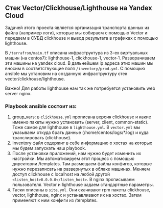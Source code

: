 ## Стек Vector/Clickhouse/Lighthouse на Yandex Cloud
Задачей этого проекта является организация транспорта данных из файла (например логи), которые
мы собираем с помощью Vector и передаем в СУБД clickhouse и 
вывод результата в графиках с помощью lighthouse.

В ```/terrafrom/main.tf``` описана инфраструктура из 3-ех виртуальных машин (на centos7): 
lighthouse-1, clickhouse-1, vector-1.
Разворачиваем эти машины на yandex cloud.
В дальнейшем ip адреса этих машин мы вносим в соответствующие поля ```/inventory/prod.yml```.
С помощью ansible мы установим на созданную инфраструктуру стек vector/clickhouse/lighthouse.

Важно! Для работы lighthouse нам так же потребуется установить web server nginx.

### Playbook ansible состоит из:

1. group_vars: в ```clickhouse.yml``` прописана версия clickhouse и какие именно пакеты 
нужно установить (server, client, common-static). Тоже самое для lighthouse в ```lighthouse.yml```.
В ```vector.yml``` мы указываем откуда брать данные (/home/centos/logs/*.log) и 
куда транслировать (clickhouse).
2. Inventory файл содержит в себе информацию о хостах на которых мы будем запускать наш playbook.
3. После установки приложений, нам нужно будет изменить их настройки. Мы автоматизируем этот процесс
с помощью директории /templates. Там размещаем файлы конфигов, которые нужно перезаписать на 
развернутых в облаке машинах.
Меняем доступ clickhouse с localhost на любой другой ```<listen_host>0.0.0.0</listen_host>```.
В nginx прописываем пользователя. Vector и lighthouse задаем стандартные параметры.
4. Таски описаны в ```site.yml```. Они скачивают rpm пакеты clickhouse, vector, lighthouse, nginx
и устанавливают их на хостах. Затем применяют к ним конфиги из /templates.

